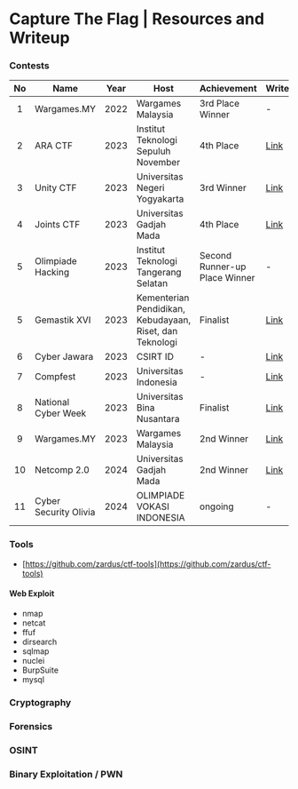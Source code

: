 # Capture The Flag | Resources and Writeup

### Contests

| No  | Name                  | Year | Host                                                     | Achievement                   | Writeups                                                                               | Country | Category       |
| :-: | --------------------- | :--: | -------------------------------------------------------- | ----------------------------- | -------------------------------------------------------------------------------------- | :-----: | -------------- |
|  1  | Wargames.MY           | 2022 | Wargames Malaysia                                        | 3rd Place Winner              | -                                                                                      |  🇲🇾   | Jeopardy       |
|  2  | ARA CTF               | 2023 | Institut Teknologi Sepuluh November                      | 4th Place                     | [Link](Writeups/4th_ARACTF_2023.pdf)                                                   |  🇮🇩   | Jeopardy       |
|  3  | Unity CTF             | 2023 | Universitas Negeri Yogyakarta                            | 3rd Winner                    | [Link](Writeups/4th_Final_Joints_UGM.pdf)                                              |  🇮🇩   | Attack-Defense |
|  4  | Joints CTF            | 2023 | Universitas Gadjah Mada                                  | 4th Place                     | [Link](tes)                                                                            |  🇮🇩   | Jeopardy       |
|  5  | Olimpiade Hacking     | 2023 | Institut Teknologi Tangerang Selatan                     | Second Runner-up Place Winner | -                                                                                      |  🇮🇩   | Jeopardy       |
|  5  | Gemastik XVI          | 2023 | Kementerian Pendidikan, Kebudayaan, Riset, dan Teknologi | Finalist                      | [Link](tes)                                                                            |  🇮🇩   | Attack-Defense |
|  6  | Cyber Jawara          | 2023 | CSIRT ID                                                 | -                             | [Link](#)                                                                              |  🇮🇩   | Jeopardy       |
|  7  | Compfest              | 2023 | Universitas Indonesia                                    | -                             | [Link](#)                                                                              |  🇮🇩   | Jeopardy       |
|  8  | National Cyber Week   | 2023 | Universitas Bina Nusantara                               | Finalist                      | [Link](tes)                                                                            |  🇮🇩   | Jeopardy       |
|  9  | Wargames.MY           | 2023 | Wargames Malaysia                                        | 2nd Winner                    | [Link](https://naufalardhani.medium.com/wargames-my-ctf-2023-web-writeup-83bc56862706) |  🇲🇾   | Jeopardy       |
| 10  | Netcomp 2.0           | 2024 | Universitas Gadjah Mada                                  | 2nd Winner                    | [Link](#)                                                                              |  🇮🇩   | Boot2Root      |
| 11  | Cyber Security Olivia | 2024 | OLIMPIADE VOKASI INDONESIA                               | ongoing                       | -                                                                                      |  🇮🇩   | Pentesting     |


### Tools
- [https://github.com/zardus/ctf-tools](https://github.com/zardus/ctf-tools)

#### Web Exploit
- nmap
- netcat
- ffuf
- dirsearch
- sqlmap
- nuclei
- BurpSuite
- mysql
### Cryptography
### Forensics
### OSINT
### Binary Exploitation / PWN
